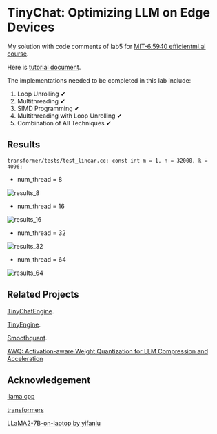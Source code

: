 # TinyChat: Optimizing LLM on Edge Devices

My solution with code comments of lab5 for [MIT-6.5940 efficientml.ai course](https://efficientml.ai/).

Here is [tutorial document](https://docs.google.com/document/d/13IaTfPKjp0KiSBEhPdX9IxgXMIAZfiFjor37OWQJhMM/edit?usp=sharing).

The implementations needed to be completed in this lab include:
1. Loop Unrolling ✔
2. Multithreading ✔
3. SIMD Programming ✔
4. Multithreading with Loop Unrolling ✔
5. Combination of All Techniques ✔

## Results
```transformer/tests/test_linear.cc: const int m = 1, n = 32000, k = 4096;```

- num_thread = 8

![results_8](figs/results_8.png)

- num_thread = 16

![results_16](figs/results_16.png)

- num_thread = 32

![results_32](figs/results_32.png)

- num_thread = 64

![results_64](figs/results_64.png)

## Related Projects

[TinyChatEngine](https://github.com/mit-han-lab/TinyChatEngine).

[TinyEngine](https://github.com/mit-han-lab/tinyengine).

[Smoothquant](https://github.com/mit-han-lab/smoothquant).

[AWQ: Activation-aware Weight Quantization for LLM Compression and Acceleration](https://github.com/mit-han-lab/llm-awq)

## Acknowledgement

[llama.cpp](https://github.com/ggerganov/llama.cpp)

[transformers](https://github.com/huggingface/transformers)

[LLaMA2-7B-on-laptop by yifanlu](https://github.com/yifanlu0227/LLaMA2-7B-on-laptop/tree/aaf7bf3e7f9667d4c6170b2c3ffff39b31c089e3)
